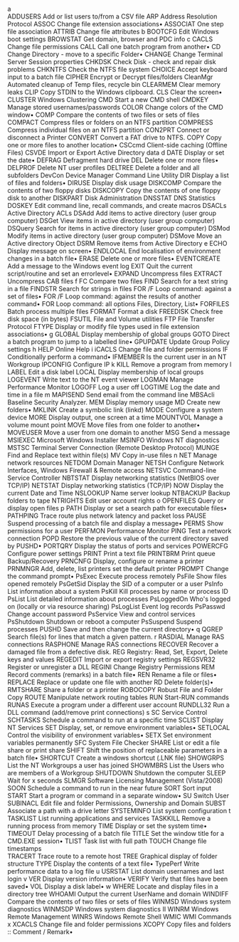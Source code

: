 a  
   ADDUSERS Add or list users to/from a CSV file
   ARP      Address Resolution Protocol
   ASSOC    Change file extension associations•
   ASSOCIAT One step file association
   ATTRIB   Change file attributes
b
   BOOTCFG  Edit Windows boot settings
   BROWSTAT Get domain, browser and PDC info
c
   CACLS    Change file permissions
   CALL     Call one batch program from another•
   CD       Change Directory - move to a specific Folder•
   CHANGE   Change Terminal Server Session properties
   CHKDSK   Check Disk - check and repair disk problems
   CHKNTFS  Check the NTFS file system
   CHOICE   Accept keyboard input to a batch file
   CIPHER   Encrypt or Decrypt files/folders
   CleanMgr Automated cleanup of Temp files, recycle bin
   CLEARMEM Clear memory leaks
   CLIP     Copy STDIN to the Windows clipboard.
   CLS      Clear the screen•
   CLUSTER  Windows Clustering
   CMD      Start a new CMD shell
   CMDKEY   Manage stored usernames/passwords
   COLOR    Change colors of the CMD window•
   COMP     Compare the contents of two files or sets of files
   COMPACT  Compress files or folders on an NTFS partition
   COMPRESS Compress individual files on an NTFS partition
   CON2PRT  Connect or disconnect a Printer
   CONVERT  Convert a FAT drive to NTFS.
   COPY     Copy one or more files to another location•
   CSCcmd   Client-side caching (Offline Files)
   CSVDE    Import or Export Active Directory data 
d
   DATE     Display or set the date•
   DEFRAG   Defragment hard drive
   DEL      Delete one or more files•
   DELPROF  Delete NT user profiles
   DELTREE  Delete a folder and all subfolders
   DevCon   Device Manager Command Line Utility 
   DIR      Display a list of files and folders•
   DIRUSE   Display disk usage
   DISKCOMP Compare the contents of two floppy disks
   DISKCOPY Copy the contents of one floppy disk to another
   DISKPART Disk Administration
   DNSSTAT  DNS Statistics
   DOSKEY   Edit command line, recall commands, and create macros
   DSACLs   Active Directory ACLs
   DSAdd    Add items to active directory (user group computer) 
   DSGet    View items in active directory (user group computer)
   DSQuery  Search for items in active directory (user group computer)
   DSMod    Modify items in active directory (user group computer)
   DSMove   Move an Active directory Object
   DSRM     Remove items from Active Directory
e
   ECHO     Display message on screen•
   ENDLOCAL End localisation of environment changes in a batch file•
   ERASE    Delete one or more files•
   EVENTCREATE Add a message to the Windows event log
   EXIT     Quit the current script/routine and set an errorlevel•
   EXPAND   Uncompress files
   EXTRACT  Uncompress CAB files
f
   FC       Compare two files
   FIND     Search for a text string in a file
   FINDSTR  Search for strings in files
   FOR /F   Loop command: against a set of files•
   FOR /F   Loop command: against the results of another command•
   FOR      Loop command: all options Files, Directory, List•
   FORFILES Batch process multiple files
   FORMAT   Format a disk
   FREEDISK Check free disk space (in bytes)
   FSUTIL   File and Volume utilities
   FTP      File Transfer Protocol
   FTYPE    Display or modify file types used in file extension associations•
g
   GLOBAL   Display membership of global groups
   GOTO     Direct a batch program to jump to a labelled line•
   GPUPDATE Update Group Policy settings
h
   HELP     Online Help
i
   iCACLS   Change file and folder permissions
   IF       Conditionally perform a command•
   IFMEMBER Is the current user in an NT Workgroup
   IPCONFIG Configure IP
k
   KILL     Remove a program from memory
l
   LABEL    Edit a disk label
   LOCAL    Display membership of local groups
   LOGEVENT Write text to the NT event viewer
   LOGMAN   Manage Performance Monitor
   LOGOFF   Log a user off
   LOGTIME  Log the date and time in a file
m
   MAPISEND Send email from the command line
   MBSAcli  Baseline Security Analyzer. 
   MEM      Display memory usage
   MD       Create new folders•
   MKLINK   Create a symbolic link (linkd)
   MODE     Configure a system device
   MORE     Display output, one screen at a time
   MOUNTVOL Manage a volume mount point
   MOVE     Move files from one folder to another•
   MOVEUSER Move a user from one domain to another
   MSG      Send a message
   MSIEXEC  Microsoft Windows Installer
   MSINFO   Windows NT diagnostics
   MSTSC    Terminal Server Connection (Remote Desktop Protocol)
   MUNGE    Find and Replace text within file(s)
   MV       Copy in-use files
n
   NET      Manage network resources
   NETDOM   Domain Manager
   NETSH    Configure Network Interfaces, Windows Firewall & Remote access
   NETSVC   Command-line Service Controller
   NBTSTAT  Display networking statistics (NetBIOS over TCP/IP)
   NETSTAT  Display networking statistics (TCP/IP)
   NOW      Display the current Date and Time 
   NSLOOKUP Name server lookup
   NTBACKUP Backup folders to tape
   NTRIGHTS Edit user account rights
o
   OPENFILES Query or display open files
p
   PATH     Display or set a search path for executable files•
   PATHPING Trace route plus network latency and packet loss
   PAUSE    Suspend processing of a batch file and display a message•
   PERMS    Show permissions for a user
   PERFMON  Performance Monitor
   PING     Test a network connection
   POPD     Restore the previous value of the current directory saved by PUSHD•
   PORTQRY  Display the status of ports and services
   POWERCFG Configure power settings
   PRINT    Print a text file
   PRINTBRM Print queue Backup/Recovery
   PRNCNFG  Display, configure or rename a printer
   PRNMNGR  Add, delete, list printers set the default printer
   PROMPT   Change the command prompt•
   PsExec     Execute process remotely
   PsFile     Show files opened remotely
   PsGetSid   Display the SID of a computer or a user
   PsInfo     List information about a system
   PsKill     Kill processes by name or process ID
   PsList     List detailed information about processes
   PsLoggedOn Who's logged on (locally or via resource sharing)
   PsLogList  Event log records
   PsPasswd   Change account password
   PsService  View and control services
   PsShutdown Shutdown or reboot a computer
   PsSuspend  Suspend processes
   PUSHD    Save and then change the current directory•
q
   QGREP    Search file(s) for lines that match a given pattern.
r
   RASDIAL  Manage RAS connections
   RASPHONE Manage RAS connections
   RECOVER  Recover a damaged file from a defective disk.
   REG      Registry: Read, Set, Export, Delete keys and values
   REGEDIT  Import or export registry settings
   REGSVR32 Register or unregister a DLL
   REGINI   Change Registry Permissions
   REM      Record comments (remarks) in a batch file•
   REN      Rename a file or files•
   REPLACE  Replace or update one file with another
   RD       Delete folder(s)•
   RMTSHARE Share a folder or a printer
   ROBOCOPY Robust File and Folder Copy
   ROUTE    Manipulate network routing tables
   RUN      Start-RUN commands
   RUNAS    Execute a program under a different user account
   RUNDLL32 Run a DLL command (add/remove print connections)
s
   SC       Service Control
   SCHTASKS Schedule a command to run at a specific time
   SCLIST   Display NT Services
   SET      Display, set, or remove environment variables•
   SETLOCAL Control the visibility of environment variables•
   SETX     Set environment variables permanently
   SFC      System File Checker 
   SHARE    List or edit a file share or print share
   SHIFT    Shift the position of replaceable parameters in a batch file•
   SHORTCUT Create a windows shortcut (.LNK file)
   SHOWGRPS List the NT Workgroups a user has joined
   SHOWMBRS List the Users who are members of a Workgroup
   SHUTDOWN Shutdown the computer
   SLEEP    Wait for x seconds
   SLMGR    Software Licensing Management (Vista/2008)
   SOON     Schedule a command to run in the near future
   SORT     Sort input
   START    Start a program or command in a separate window•
   SU       Switch User
   SUBINACL Edit file and folder Permissions, Ownership and Domain
   SUBST    Associate a path with a drive letter
   SYSTEMINFO List system configuration
t
   TASKLIST List running applications and services
   TASKKILL Remove a running process from memory
   TIME     Display or set the system time•
   TIMEOUT  Delay processing of a batch file
   TITLE    Set the window title for a CMD.EXE session•
   TLIST    Task list with full path
   TOUCH    Change file timestamps    
   TRACERT  Trace route to a remote host
   TREE     Graphical display of folder structure
   TYPE     Display the contents of a text file•
   TypePerf Write performance data to a log file
u
   USRSTAT  List domain usernames and last login
v
   VER      Display version information•
   VERIFY   Verify that files have been saved•
   VOL      Display a disk label•
w
   WHERE    Locate and display files in a directory tree
   WHOAMI   Output the current UserName and domain
   WINDIFF  Compare the contents of two files or sets of files
   WINMSD   Windows system diagnostics
   WINMSDP  Windows system diagnostics II
   WINRM    Windows Remote Management
   WINRS    Windows Remote Shell
   WMIC     WMI Commands
x
   XCACLS   Change file and folder permissions
   XCOPY    Copy files and folders
   ::       Comment / Remark•

